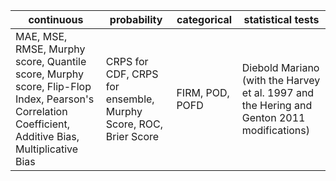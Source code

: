 | continuous                   | probability                        | categorical                      | statistical tests      |
| ----------                   | -----------                        | -----------                      | -----------            |
| MAE, MSE, RMSE, Murphy score, Quantile score, Murphy score, Flip-Flop Index, Pearson's Correlation Coefficient, Additive Bias, Multiplicative Bias | CRPS for CDF, CRPS for ensemble, Murphy Score, ROC, Brier Score        | FIRM, POD, POFD | Diebold Mariano (with the Harvey et al. 1997 and the Hering and Genton 2011 modifications)|


